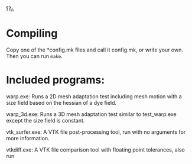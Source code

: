 ![$\Omega_h$](omega_h.png?raw=true "Omega sub h")

# Compiling

Copy one of the *config.mk files and call
it config.mk, or write your own.
Then you can run `make`.

# Included programs:

warp.exe: Runs a 2D mesh adaptation test
including mesh motion with a size field based
on the hessian of a dye field.

warp_3d.exe: Runs a 3D mesh adaptation test
similar to test_warp.exe except the size field
is constant.

vtk_surfer.exe: A VTK file post-processing tool,
run with no arguments for more information.

vtkdiff.exe: A VTK file comparison tool with
floating point tolerances, also run
